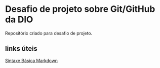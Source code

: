 # Desafio de projeto sobre Git/GitHub da DIO
Repositório criado para desafio de projeto.

## links úteis
[Sintaxe Básica Markdown](https://www.markdownguide.org/)

